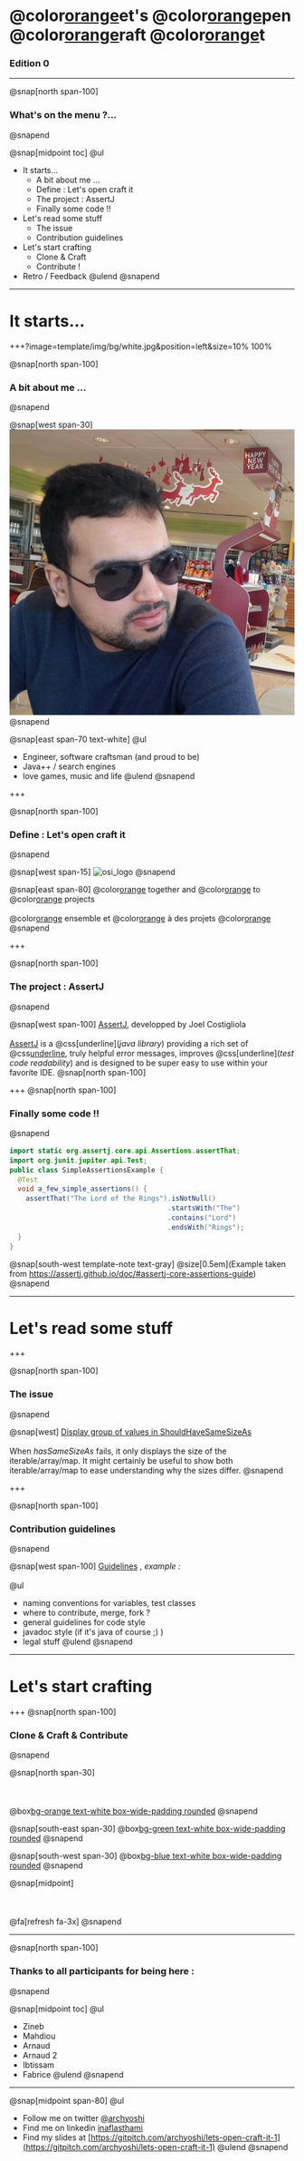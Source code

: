# @color[orange](L)et's @color[orange](O)pen @color[orange](C)raft @color[orange](I)t
### Edition 0

---

@snap[north span-100]
### What's on the menu ?...
@snapend

@snap[midpoint toc]
@ul[](false)
* It starts...
  * A bit about me ...
  * Define : Let's open craft it
  * The project : AssertJ
  * Finally some code !!
* Let's read some stuff
  * The issue
  * Contribution guidelines
* Let's start crafting
  * Clone & Craft
  * Contribute !
* Retro / Feedback
@ulend
@snapend
---
# It starts...

+++?image=template/img/bg/white.jpg&position=left&size=10% 100%

@snap[north span-100]
### A bit about me ...
@snapend

@snap[west span-30]
![](assets/img/profile_me.jpg)
@snapend

@snap[east span-70 text-white]
@ul
  * Engineer, software craftsman (and proud to be)
  * Java++ / search engines
  * love games, music and life
@ulend
@snapend

+++

@snap[north span-100]
### Define : Let's open craft it
@snapend

@snap[west span-15]
![osi_logo](https://opensource.org/files/osi_standard_logo_0.png)
@snapend

@snap[east span-80]
@color[orange](**Learn**) together and @color[orange](**contribute**) to @color[orange](**open-source**) projects
<br><br>
@color[orange](**Apprendre**) ensemble et @color[orange](**contribuer**) à des projets @color[orange](**open-source**)
@snapend

+++

@snap[north span-100]
### The project : AssertJ
@snapend

@snap[west span-100]
[AssertJ](https://github.com/joel-costigliola/assertj-core), developped by Joel Costigliola
<br><br>
[AssertJ](https://github.com/joel-costigliola/assertj-core) is a @css[underline](*java library*) providing a rich set of @css[underline](*assertions*), truly helpful error messages, improves @css[underline](*test code readability*) and is designed to be super easy to use within your favorite IDE.
@snap[north span-100]

+++
@snap[north span-100]
### Finally some code !!
@snapend

```java
import static org.assertj.core.api.Assertions.assertThat;
import org.junit.jupiter.api.Test;
public class SimpleAssertionsExample {
  @Test
  void a_few_simple_assertions() {
    assertThat("The Lord of the Rings").isNotNull()   
                                       .startsWith("The")
                                       .contains("Lord")
                                       .endsWith("Rings");
  }
}
```

@snap[south-west template-note text-gray]
@size[0.5em](Example taken from https://assertj.github.io/doc/#assertj-core-assertions-guide)
@snapend

---

# Let's read some stuff

+++

@snap[north span-100]
### The issue
@snapend

@snap[west]
[Display group of values in ShouldHaveSameSizeAs](https://github.com/joel-costigliola/assertj-core/issues/1522)
<br><br>
When *hasSameSizeAs* fails, it only displays the size of the iterable/array/map. It might certainly be useful to show both iterable/array/map to ease understanding why the sizes differ.
@snapend

+++

@snap[north span-100]
### Contribution guidelines
@snapend

@snap[west span-100]
[Guidelines](https://github.com/joel-costigliola/assertj-core/blob/master/CONTRIBUTING.md)
, *example :*
<br><br>
@ul
* naming conventions for variables, test classes
* where to contribute, merge, fork ?
* general guidelines for code style
* javadoc style (if it's java of course ;) )
* legal stuff
@ulend
@snapend

---
# Let's start crafting

+++
@snap[north span-100]
### Clone & Craft & Contribute
@snapend

@snap[north span-30]
<br><br>
<br><br>
@box[bg-orange text-white box-wide-padding rounded](#__Clone__)
@snapend

@snap[south-east span-30]
@box[bg-green text-white box-wide-padding rounded](#__Craft__)
@snapend

@snap[south-west span-30]
@box[bg-blue text-white box-wide-padding rounded](#__Contribute__)
@snapend

@snap[midpoint]
<br><br>
<br><br>
@fa[refresh fa-3x]
@snapend

---
@snap[north span-100]
### Thanks to all participants for being here :
@snapend

@snap[midpoint toc]
@ul[](false)
* Zineb
* Mahdiou
* Arnaud
* Arnaud 2
* Ibtissam
* Fabrice
@ulend
@snapend

---

@snap[midpoint span-80]
@ul[](false)
- Follow me on twitter [@archyoshi](http://twitter.com/archYoshi)
- Find me on linkedin [inaflasthami](https://www.linkedin.com/in/inaflasthami/)
- Find my slides at [https://gitpitch.com/archyoshi/lets-open-craft-it-1](https://gitpitch.com/archyoshi/lets-open-craft-it-1)
@ulend
@snapend
